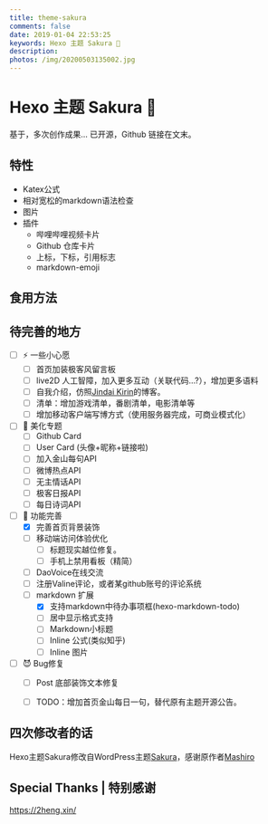 ```yaml
---
title: theme-sakura
comments: false
date: 2019-01-04 22:53:25
keywords: Hexo 主题 Sakura 🌸
description:
photos: /img/20200503135002.jpg
---
```


# Hexo 主题 Sakura 🌸

基于，多次创作成果...
已开源，Github 链接在文末。

## 特性
- Katex公式
- 相对宽松的markdown语法检查
- 图片
- 插件
  - 哔哩哔哩视频卡片
  - Github 仓库卡片
  - 上标，下标，引用标志
  - markdown-emoji

## 食用方法



## 待完善的地方

- [ ] ⚡ 一些小心愿
  - [ ] 首页加装极客风留言板
  - [ ] live2D 人工智障，加入更多互动（关联代码...?），增加更多语料
  - [ ] 自我介绍，仿照[<i class="fa fa-paw"></i>Jindai Kirin](https://moe.best/cross.html)的博客。
  - [ ] 清单：增加游戏清单，番剧清单，电影清单等
  - [ ] 增加移动客户端写博方式（使用服务器完成，可商业模式化）
- [ ] 🌸 美化专题
  - [ ] Github Card
  - [ ] User Card (头像+昵称+链接啦)
  - [ ] 加入金山每句API
  - [ ] 微博热点API
  - [ ] 无主情话API
  - [ ] 极客日报API
  - [ ] 每日诗词API
- [ ] 🍉 功能完善
  - [x] 完善首页背景装饰
  - [ ] 移动端访问体验优化
    - [ ] 标题现实越位修复。
    - [ ] 手机上禁用看板（精简）
  - [ ] DaoVoice在线交流
  - [ ] 注册Valine评论，或者某github账号的评论系统
  - [ ] markdown 扩展
    - [x] 支持markdown中待办事项框(hexo-markdown-todo)
    - [ ] 居中显示格式支持
    - [ ] Markdown小标题
    - [ ] Inline 公式(类似知乎)
    - [ ] Inline 图片
- [ ] 😈 Bug修复
  - [ ] Post 底部装饰文本修复
  - [ ] TODO：增加首页金山每日一句，替代原有主题开源公告。



## 四次修改者的话
Hexo主题Sakura修改自WordPress主题[Sakura](https://github.com/mashirozx/Sakura/)，感谢原作者[Mashiro](https://2heng.xin/)

## Special Thanks | 特别感谢

https://2heng.xin/
